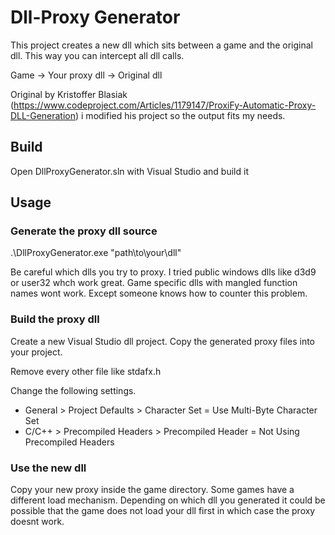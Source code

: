 # Dll-Proxy Generator

This project creates a new dll which sits between a game and the original dll. This way you can intercept all dll calls.

Game -> Your proxy dll -> Original dll

Original by Kristoffer Blasiak (https://www.codeproject.com/Articles/1179147/ProxiFy-Automatic-Proxy-DLL-Generation) i modified his project so the output fits my needs. 

## Build

Open DllProxyGenerator.sln with Visual Studio and build it

## Usage

### Generate the proxy dll source
.\DllProxyGenerator.exe "path\to\your\dll"

Be careful which dlls you try to proxy. I tried public windows dlls like d3d9 or user32 whch work great. Game specific dlls with mangled function names wont work. Except someone knows how to counter this problem.

### Build the proxy dll
Create a new Visual Studio dll project. Copy the generated proxy files into your project.

Remove every other file like stdafx.h

Change the following settings.

* General > Project Defaults > Character Set = Use Multi-Byte Character Set
* C/C++ > Precompiled Headers > Precompiled Header = Not Using Precompiled Headers

### Use the new dll
Copy your new proxy inside the game directory. Some games have a different load mechanism. Depending on which dll you generated it could be possible that the game does not load your dll first in which case the proxy doesnt work.